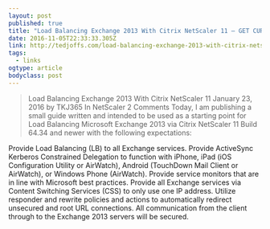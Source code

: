 ```yaml
---
layout: post 
published: true 
title: "Load Balancing Exchange 2013 With Citrix NetScaler 11 – GET CURIOUS" 
date: 2016-11-05T22:33:33.305Z 
link: http://tedjoffs.com/load-balancing-exchange-2013-with-citrix-netscaler-11/ 
tags:
  - links
ogtype: article 
bodyclass: post 
---
```


> Load Balancing Exchange 2013 With Citrix NetScaler 11
January 23, 2016 by TKJ365 In NetScaler 2 Comments
Today, I am publishing a small guide written and intended to be used as a starting point for Load Balancing Microsoft Exchange 2013 via Citrix NetScaler 11 Build 64.34 and newer with the following expectations:

Provide Load Balancing (LB) to all Exchange services.
Provide ActiveSync Kerberos Constrained Delegation to function with iPhone, iPad (iOS Configuration Utility or AirWatch), Android (TouchDown Mail Client or AirWatch), or Windows Phone (AirWatch).
Provide service monitors that are in line with Microsoft best practices.
Provide all Exchange services via Content Switching Services (CSS) to only use one IP address.
Utilize responder and rewrite policies and actions to automatically redirect unsecured and root URL connections.
All communication from the client through to the Exchange 2013 servers will be secured.